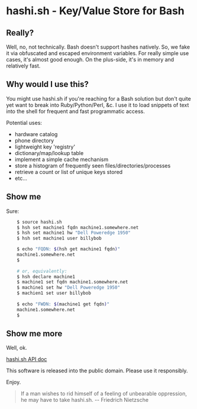  hashi.sh - Key/Value Store for Bash
===================================

## Really?

Well, no, not technically. Bash doesn't support hashes natively. So, we fake it via
obfuscated and escaped environment variables. For really simple use cases, it's almost
good enough. On the plus-side, it's in memory and relatively fast.

## Why would I use this?

You might use hashi.sh if you're reaching for a Bash solution but don't quite yet want to 
break into Ruby/Python/Perl, &c. I use it to load snippets of text into the shell for frequent and
fast programmatic access.

Potential uses:

* hardware catalog
* phone directory
* lightweight key 'registry'
* dictionary/map/lookup table
* implement a simple cache mechanism
* store a histogram of frequently seen files/directories/processes
* retrieve a count or list of unique keys stored
* etc...

## Show me

Sure:

```bash
    $ source hashi.sh
    $ hsh set machine1 fqdn machine1.somewhere.net
    $ hsh set machine1 hw "Dell Poweredge 1950"
    $ hsh set machine1 user billybob

    $ echo "FQDN: $(hsh get machine1 fqdn)"
    machine1.somewhere.net
    $
    
    # or, equivalently:
    $ hsh declare machine1
    $ machine1 set fqdn machine1.somewhere.net
    $ machine1 set hw "Dell Poweredge 1950"
    $ machien1 set user billybob
    
    $ echo "FWDN: $(machine1 get fqdn)"
    machine1.somewhere.net
    $
```

## Show me more

Well, ok.

[hashi.sh API doc](https://github.com/erichs/hashi.sh/blob/master/apidoc.md)

This software is released into the public domain.  Please use it responsibly.

Enjoy.

> If a man wishes to rid himself of a feeling of unbearable oppression, he may have to take hashi.sh. -- Friedrich Nietzsche
